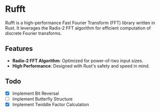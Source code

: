 # Rufft

Rufft is a high-performance Fast Fourier Transform (FFT) library written in Rust. It leverages the Radix-2 FFT algorithm for efficient computation of discrete Fourier transforms.

## Features

- **Radix-2 FFT Algorithm**: Optimized for power-of-two input sizes.
- **High Performance**: Designed with Rust's safety and speed in mind.

## Todo
- [x] Implement Bit Reversal
- [ ] Implement Butterfly Structure
- [x] Implement Twiddle Factor Calculation